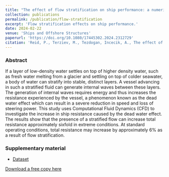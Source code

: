 ```yaml
---
title: "The effect of flow stratification on ship performance: a numerical study"
collection: publications
permalink: /publication/flow-stratification
excerpt: 'Flow stratification effects on ship performance.'
date: 2024-02-22
venue: 'Ships and Offshore Structures'
paperurl: 'https://doi.org/10.1080/17445302.2024.2312729'
citation: 'Reid, P., Terziev, M., Tezdogan, Incecik, A., The effect of flow stratification on ship performance: a numerical study, Ships and Offshore Structures.'
---
```


### Abstract

If a layer of low-density water settles on top of higher density water, such as fresh water melting from a glacier and settling on top of colder seawater, a body of water can stratify into stable, distinct layers. A vessel advancing in such a stratified fluid can generate internal waves between these layers. The generation of internal waves requires energy and thus increases the resistance experienced by the vessel, a phenomenon known as the dead water effect which can result in a severe reduction in speed and loss of steering power. This study uses Computational Fluid Dynamics (CFD) to investigate the increase in ship resistance caused by the dead water effect. The results show that the presence of a stratified flow can increase total resistance approximately sixfold in extreme conditions. At standard operating conditions, total resistance may increase by approximately 6% as a result of flow stratification.


### Supplementary material
 - [Dataset](https://doi.org/10.15129/5f496bc9-43bc-407f-9277-93f2ba5dd0f3)
 

[Download a free copy here](/files/Reid-etal-SOS-2023-The-effect-of-flow-stratification-on-ship-performance.pdf)

